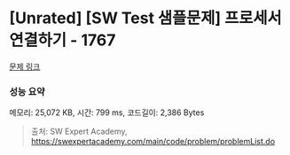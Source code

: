 # [Unrated] [SW Test 샘플문제] 프로세서 연결하기 - 1767 

[문제 링크](https://swexpertacademy.com/main/code/problem/problemDetail.do?contestProbId=AV4suNtaXFEDFAUf) 

### 성능 요약

메모리: 25,072 KB, 시간: 799 ms, 코드길이: 2,386 Bytes



> 출처: SW Expert Academy, https://swexpertacademy.com/main/code/problem/problemList.do